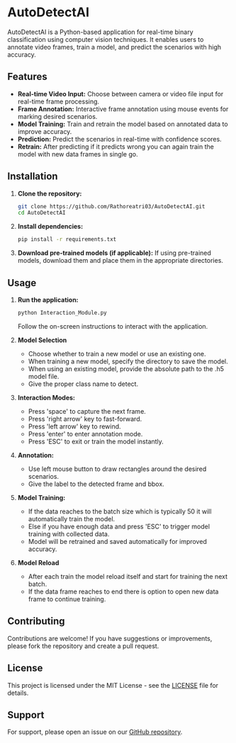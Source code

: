 # AutoDetectAI

AutoDetectAI is a Python-based application for real-time binary classification using computer vision techniques. It enables users to annotate video frames, train a model, and predict the scenarios with high accuracy.

## Features

- **Real-time Video Input:** Choose between camera or video file input for real-time frame processing.
- **Frame Annotation:** Interactive frame annotation using mouse events for marking desired scenarios.
- **Model Training:** Train and retrain the model based on annotated data to improve accuracy.
- **Prediction:** Predict the scenarios in real-time with confidence scores.
- **Retrain:** After predicting if it predicts wrong you can again train the model with new data frames in single go.

## Installation

1. **Clone the repository:**
   ```bash
   git clone https://github.com/Rathoreatri03/AutoDetectAI.git
   cd AutoDetectAI
   ```

2. **Install dependencies:**
   ```bash
   pip install -r requirements.txt
   ```

3. **Download pre-trained models (if applicable):**
   If using pre-trained models, download them and place them in the appropriate directories.

## Usage

1. **Run the application:**
   ```bash
   python Interaction_Module.py
   ```
   Follow the on-screen instructions to interact with the application.


2. **Model Selection**
   - Choose whether to train a new model or use an existing one.
   - When training a new model, specify the directory to save the model.
   - When using an existing model, provide the absolute path to the .h5 model file.
   - Give the proper class name to detect.
    

3. **Interaction Modes:**
   - Press 'space' to capture the next frame.
   - Press 'right arrow' key to fast-forward.
   - Press 'left arrow' key to rewind.
   - Press 'enter' to enter annotation mode.
   - Press 'ESC' to exit or train the model instantly.


4. **Annotation:**
   - Use left mouse button to draw rectangles around the desired scenarios.
   - Give the label to the detected frame and bbox.


5. **Model Training:**
   - If the data reaches to the batch size which is typically 50 it will automatically train the model.
   - Else if you have enough data and press 'ESC' to trigger model training with collected data.
   - Model will be retrained and saved automatically for improved accuracy.


6. **Model Reload**
   - After each train the model reload itself and start for training the next batch.
   - If the data frame reaches to end there is option to open new data frame to continue training. 

## Contributing

Contributions are welcome! If you have suggestions or improvements, please fork the repository and create a pull request.

## License

This project is licensed under the MIT License - see the [LICENSE](https://github.com/Rathoreatri03/AutoDetectAI/blob/main/LICENSE) file for details.

## Support

For support, please open an issue on our [GitHub repository](https://github.com/Rathoreatri03/AutoDetectAI/issues).
```
